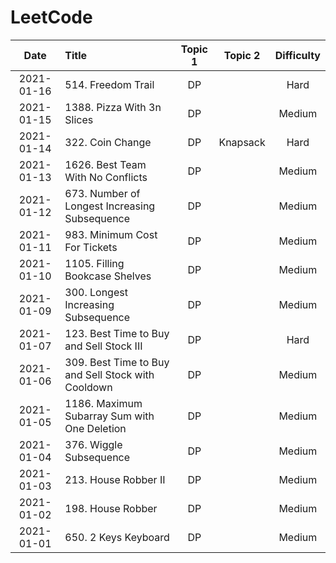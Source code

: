 # LeetCode
| Date          | Title                     | Topic 1 | Topic 2 | Difficulty | 
| :--:          | :--                       | :---: | :---:     | :---: |
| 2021-01-16    | 514. Freedom Trail                                      | DP    |             | Hard      |
| 2021-01-15    | 1388. Pizza With 3n Slices                              | DP    |             | Medium    |
| 2021-01-14    | 322. Coin Change                                        | DP    | Knapsack    | Hard      |
| 2021-01-13    | 1626. Best Team With No Conflicts                       | DP    |             | Medium    |
| 2021-01-12    | 673. Number of Longest Increasing Subsequence           | DP    |             | Medium    |
| 2021-01-11    | 983. Minimum Cost For Tickets                           | DP    |             | Medium    |
| 2021-01-10    | 1105. Filling Bookcase Shelves                          | DP    |             | Medium    |
| 2021-01-09    | 300. Longest Increasing Subsequence                     | DP    |             | Medium    |
| 2021-01-07    | 123. Best Time to Buy and Sell Stock III                | DP    |             | Hard      |
| 2021-01-06    | 309. Best Time to Buy and Sell Stock with Cooldown      | DP    |             | Medium    |
| 2021-01-05    | 1186. Maximum Subarray Sum with One Deletion            | DP    |             | Medium    |
| 2021-01-04    | 376. Wiggle Subsequence                                 | DP    |             | Medium    |
| 2021-01-03    | 213. House Robber II                                    | DP    |             | Medium    |
| 2021-01-02    | 198. House Robber                                       | DP    |             | Medium    |
| 2021-01-01    | 650. 2 Keys Keyboard                                    | DP    |             | Medium    |
